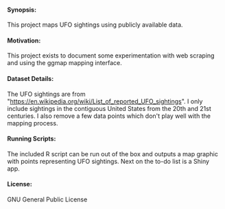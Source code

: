 #### Synopsis:
This project maps UFO sightings using publicly available data.

#### Motivation:
This project exists to document some experimentation with web scraping and using the ggmap mapping interface.

#### Dataset Details:
The UFO sightings are from "https://en.wikipedia.org/wiki/List_of_reported_UFO_sightings". I only include sightings in the contiguous United States from the 20th and 21st centuries. I also remove a few data points which don't play well with the mapping process. 

#### Running Scripts:
The included R script can be run out of the box and outputs a map graphic with points representing UFO sightings. Next on the to-do list is a Shiny app.

#### License:
GNU General Public License


